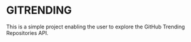 # GITRENDING

This is a simple project enabling the user to explore the GitHub Trending Repositories API.
